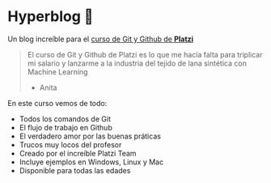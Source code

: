 # Hyperblog 💚
Un blog increíble para el [curso de Git y Github de **Platzi**](https://platzi.com/cursos/git-github/ "curso de Git y Github") 
>El curso de Git y Github de Platzi es lo que me hacía falta para triplicar mi salario y lanzarme a la industria del tejido de lana sintética con Machine Learning
> - Anita

En este curso vemos de todo:
* Todos los comandos de Git
* El flujo de trabajo en Github
* El verdadero amor por las buenas práticas
* Trucos muy locos del profesor
* Creado por el increíble Platzi Team
* Incluye ejemplos en Windows, Linux y Mac
* Disponible para todas las edades

